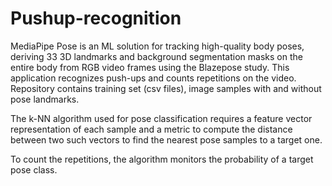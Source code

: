 # Pushup-recognition

MediaPipe Pose is an ML solution for tracking high-quality body poses, deriving 33 3D landmarks and background segmentation masks on the entire body from RGB video frames using the Blazepose study. This application recognizes push-ups and counts repetitions on the video. Repository contains training set (csv files), image samples with and without pose landmarks.

The k-NN algorithm used for pose classification requires a feature vector representation of each sample and a metric to compute the distance between two such vectors to find the nearest pose samples to a target one.

To count the repetitions, the algorithm monitors the probability of a target pose class.
